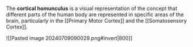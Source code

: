 The **cortical homunculus** is a visual representation of the concept that different parts of the human body are represented in specific areas of the brain, particularly in the [[Primary Motor Cortex]] and the [[Somatosensory Cortex]].

![[Pasted image 20240709090029.png#invert|800]]